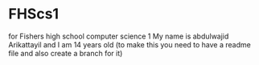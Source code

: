# FHScs1
for Fishers high school computer science 1
My name is abdulwajid Arikattayil and I am 14 years old
(to make this you need to have a readme file and also create a branch for it)
